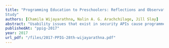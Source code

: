 ```yaml
---
title: "Programming Education to Preschoolers: Reflections and Observations from a Field
Study"
authors: [Chamila Wijayarathna, Nalin A. G. Arachchilage, Jill Slay]
abstract: "Usability issues that exist in security APIs cause programmers to embed those security APIs incorrectly to the applications they develop. This results in introduction of security vulnerabilities to those applications. One of the main reasons for security APIs to be not usable is currently there is no proper method by which the usability issues of security APIs can be identified. We conducted a study to assess the effectiveness of the cognitive dimensions questionnaire based usability evaluation methodology in evaluating the usability of security APIs. We used a cognitive dimensions based generic questionnaire to collect feedback from programmers who participated in the study. Results revealed interesting facts about the prevailing usability issues in four commonly used security APIs and the capability of the methodology to identify those issues."
publishedAt: "ppig-2017"
year: 2017
url_pdf: "/files/2017-PPIG-28th-wijayarathna.pdf"
---
```

